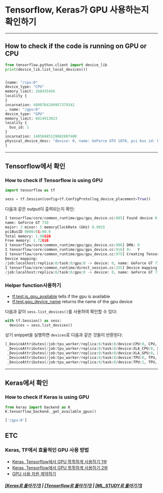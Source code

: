 # Tensorflow, Keras가 GPU 사용하는지 확인하기

---

## How to check if the code is running on GPU or CPU

```python
from tensorflow.python.client import device_lib
print(device_lib.list_local_devices())


[name: "/cpu:0"
device_type: "CPU"
memory_limit: 268435456
locality {
}
incarnation: 4800764240957379342
, name: "/gpu:0"
device_type: "GPU"
memory_limit: 6814913823
locality {
  bus_id: 1
}
incarnation: 14858485129082007400
physical_device_desc: "device: 0, name: GeForce GTX 1070, pci bus id: 0000:01:00.0"
]
```

---

## Tensorflow에서 확인

### How to check if Tensorflow is using GPU

```python
import tensorflow as tf

sess = tf.Session(config=tf.ConfigProto(log_device_placement=True))
```

다음과 같은 output이 출력되는지 확인:

```python
I tensorflow/core/common_runtime/gpu/gpu_device.cc:885] Found device 0 with properties:
name: GeForce GT 730
major: 3 minor: 5 memoryClockRate (GHz) 0.9015
pciBusID 0000:01:00.0
Total memory: 1.98GiB
Free memory: 1.72GiB
I tensorflow/core/common_runtime/gpu/gpu_device.cc:906] DMA: 0
I tensorflow/core/common_runtime/gpu/gpu_device.cc:916] 0:   Y
I tensorflow/core/common_runtime/gpu/gpu_device.cc:975] Creating TensorFlow device (/gpu:0) -> (device: 0, name: GeForce GT 730, pci bus id: 0000:01:00.0)
Device mapping:
/job:localhost/replica:0/task:0/gpu:0 -> device: 0, name: GeForce GT 730, pci bus id: 0000:01:00.0
I tensorflow/core/common_runtime/direct_session.cc:255] Device mapping:
/job:localhost/replica:0/task:0/gpu:0 -> device: 0, name: GeForce GT 730, pci bus id: 0000:01:00.0
```

### Helper function사용하기

- [tf.test.is_gpu_available](https://www.tensorflow.org/api_docs/python/tf/test/is_gpu_available) tells if the gpu is available
- [tf.test.gpu_device_name](https://www.tensorflow.org/api_docs/python/tf/test/gpu_device_name) returns the name of the gpu device

다음과 같이 `sess.list_devices()`를 사용하여 확인할 수 있다:

```python
with tf.Session() as sess:
  devices = sess.list_devices()
```

상기 snippet을 실행하면 `devices`로 다음과 같은 것들이 반환된다:

```python
[_DeviceAttributes(/job:tpu_worker/replica:0/task:0/device:CPU:0, CPU, -1, 4670268618893924978),
 _DeviceAttributes(/job:tpu_worker/replica:0/task:0/device:XLA_CPU:0, XLA_CPU, 17179869184, 6127825144471676437),
 _DeviceAttributes(/job:tpu_worker/replica:0/task:0/device:XLA_GPU:0, XLA_GPU, 17179869184, 16148453971365832732),
 _DeviceAttributes(/job:tpu_worker/replica:0/task:0/device:TPU:0, TPU, 17179869184, 10003582050679337480),
 _DeviceAttributes(/job:tpu_worker/replica:0/task:0/device:TPU:1, TPU, 17179869184, 5678397037036584928)
```

---

## Keras에서 확인

### How to check if Keras is using GPU

```python
from keras import backend as K
K.tensorflow_backend._get_available_gpus()

['/gpu:0']
```

## ETC

### Keras, TF에서 효율적인 GPU 사용 방법

- [Keras, Tensorflow에서 GPU 똑똑하게 사용하기 1부](https://datamasters.co.kr/33)
- [Keras, Tensorflow에서 GPU 똑똑하게 사용하기 2부](https://datamasters.co.kr/48)
- [GPU 사용 자원 제약하기](https://stackoverflow.com/questions/45662253/can-i-run-keras-model-on-gpu)

##### [[Keras로 돌아가기]](README.md) | [[Tensorflow로 돌아가기]](../Tensorflow/README.md) | [[ML_STUDY로 돌아기기]](https://github.com/elemag1414/ML_STUDY)
